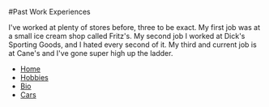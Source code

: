 #Past Work Experiences

I've worked at plenty of stores before, three to be exact.
My first job was at a small ice cream shop called Fritz's.
My second job I worked at Dick's Sporting Goods, and I hated every second of it.
My third and current job is at Cane's and I've gone super high up the ladder.

- [Home](README.md)
- [Hobbies](Hobbies.md)
- [Bio](Bio.md)
- [Cars](Cars.md)
